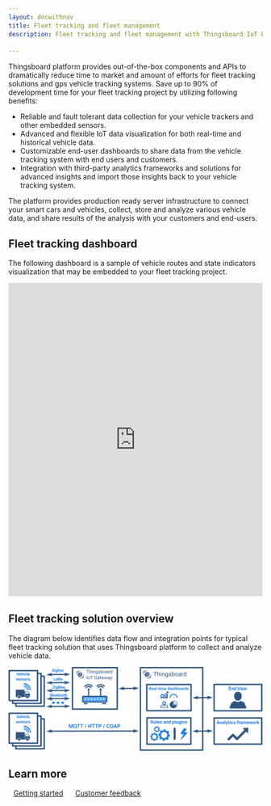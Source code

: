```yaml
---
layout: docwithnav
title: Fleet tracking and fleet management
description: Fleet tracking and fleet management with Thingsboard IoT Platform

---
```


Thingsboard platform provides out-of-the-box components and APIs to dramatically reduce time to market and amount of efforts 
for fleet tracking solutions and gps vehicle tracking systems.
Save up to 90% of development time for your fleet tracking project by utilizing following benefits:
 
 - Reliable and fault tolerant data collection for your vehicle trackers and other embedded sensors.
 - Advanced and flexible IoT data visualization for both real-time and historical vehicle data.
 - Customizable end-user dashboards to share data from the vehicle tracking system with end users and customers.
 - Integration with third-party analytics frameworks and solutions for advanced insights and import those insights back to your vehicle tracking system.

The platform provides production ready server infrastructure to connect your smart cars and vehicles, collect, store and analyze various vehicle data, and share results of the analysis with your customers and end-users.

## Fleet tracking dashboard

The following dashboard is a sample of vehicle routes and state indicators visualization that may be embedded to your fleet tracking project.

<iframe id="demoFrame" src="https://demo.thingsboard.io/demo?dashboardId=83cbe060-0edc-11e7-942c-bb0136cc33d0&source=docs" frameborder="0" height="620px" width="100%"></iframe>

## Fleet tracking solution overview
 
The diagram below identifies data flow and integration points for typical fleet tracking solution that uses Thingsboard platform to collect and analyze vehicle data.

![Fleet tracking solution diagram](/images/iot-use-cases/fleet-tracking.svg)

## Learn more

<a style="margin: 10px;" href="/docs/getting-started-guides/helloworld/" class="button">Getting started</a>
<a style="margin: 10px;" href="/docs/feedback/" class="button">Customer feedback</a>